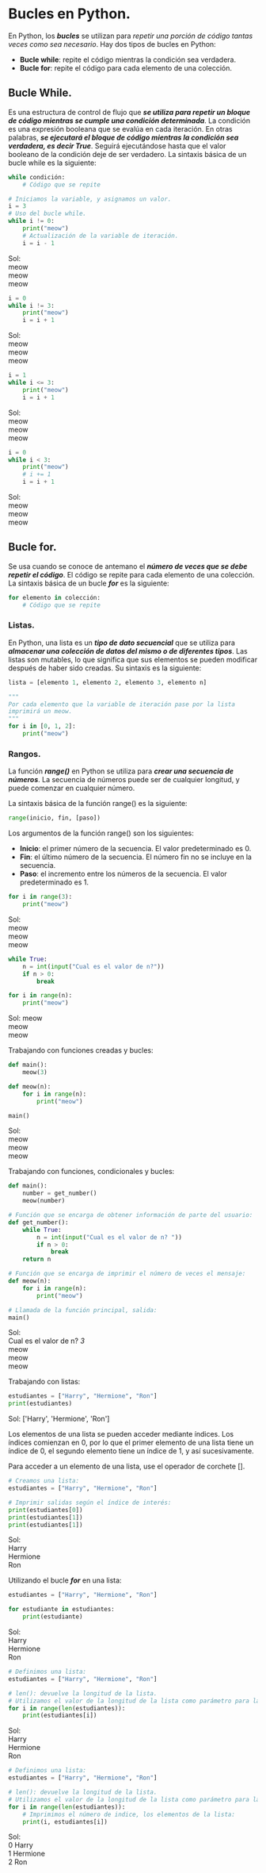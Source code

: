# Bucles en Python.

En Python, los ***bucles*** se utilizan para *repetir una porción de código tantas veces como sea necesario*. Hay dos tipos de bucles en Python:  

* **Bucle while**: repite el código mientras la condición sea verdadera.  
* **Bucle for**: repite el código para cada elemento de una colección.  

## Bucle While.
Es una estructura de control de flujo que ***se utiliza para repetir un bloque de código mientras se cumple una condición determinada***. La condición es una expresión booleana que se evalúa en cada iteración. En otras palabras, ***se ejecutará el bloque de código mientras la condición sea verdadera, es decir True***. Seguirá ejecutándose hasta que el valor booleano de la condición deje de ser verdadero. La sintaxis básica de un bucle while es la siguiente:  

```python
while condición:
    # Código que se repite
```

```python
# Iniciamos la variable, y asignamos un valor.
i = 3
# Uso del bucle while.
while i != 0:
    print("meow")
    # Actualización de la variable de iteración.
    i = i - 1
```
Sol:  
meow  
meow  
meow  

```python
i = 0
while i != 3:
    print("meow")
    i = i + 1
```
Sol:  
meow  
meow  
meow  

```python
i = 1
while i <= 3:
    print("meow")
    i = i + 1
```
Sol:  
meow  
meow  
meow  

```python
i = 0
while i < 3:
    print("meow")
    # i += 1
    i = i + 1
```
Sol:  
meow  
meow  
meow  

## Bucle for.
Se usa cuando se conoce de antemano el ***número de veces que se debe repetir el código***. El código se repite para cada elemento de una colección. La sintaxis básica de un bucle ***for*** es la siguiente:

```python
for elemento in colección:
    # Código que se repite
```
### Listas.
En Python, una lista es un ***tipo de dato secuencial*** que se utiliza para ***almacenar una colección de datos del mismo o de diferentes tipos***. Las listas son mutables, lo que significa que sus elementos se pueden modificar después de haber sido creadas. Su sintaxis es la siguiente:

```python
lista = [elemento 1, elemento 2, elemento 3, elemento n]
```

```python
"""
Por cada elemento que la variable de iteración pase por la lista
imprimirá un meow.
"""
for i in [0, 1, 2]:
    print("meow")
```

### Rangos.
La función ***range()*** en Python se utiliza para ***crear una secuencia de números***. La secuencia de números puede ser de cualquier longitud, y puede comenzar en cualquier número.

La sintaxis básica de la función range() es la siguiente:  
```python
range(inicio, fin, [paso])
```
Los argumentos de la función range() son los siguientes:

* **Inicio**: el primer número de la secuencia. El valor predeterminado es 0.
* **Fin**: el último número de la secuencia. El número fin no se incluye en la secuencia.
* **Paso**: el incremento entre los números de la secuencia. El valor predeterminado es 1.

```python
for i in range(3):
    print("meow")
```
Sol:  
meow   
meow    
meow  

```python
while True:
    n = int(input("Cual es el valor de n?"))
    if n > 0:
        break

for i in range(n):
    print("meow")
```
Sol: 
meow   
meow    
meow  

Trabajando con funciones creadas y bucles:  

```python
def main():
    meow(3)

def meow(n):
    for i in range(n):
        print("meow")

main()
```
Sol:  
meow   
meow    
meow 

Trabajando con funciones, condicionales y bucles:  

```python
def main():
    number = get_number()
    meow(number)

# Función que se encarga de obtener información de parte del usuario:
def get_number():
    while True:
        n = int(input("Cual es el valor de n? "))
        if n > 0:
            break
    return n

# Función que se encarga de imprimir el número de veces el mensaje:
def meow(n):
    for i in range(n):
        print("meow")

# Llamada de la función principal, salida:
main()
```
Sol:  
Cual es el valor de n? *3*  
meow   
meow    
meow  

Trabajando con listas:  
```python
estudiantes = ["Harry", "Hermione", "Ron"]
print(estudiantes)
```
Sol: ['Harry', 'Hermione', 'Ron']  

Los elementos de una lista se pueden acceder mediante índices. Los índices comienzan en 0, por lo que el primer elemento de una lista tiene un índice de 0, el segundo elemento tiene un índice de 1, y así sucesivamente.  

Para acceder a un elemento de una lista, use el operador de corchete [].  

```python
# Creamos una lista:
estudiantes = ["Harry", "Hermione", "Ron"]

# Imprimir salidas según el índice de interés:
print(estudiantes[0])
print(estudiantes[1])
print(estudiantes[1])
```
Sol:  
Harry  
Hermione  
Ron  

Utilizando el bucle ***for*** en una lista:

```python
estudiantes = ["Harry", "Hermione", "Ron"]

for estudiante in estudiantes:
    print(estudiante)
```
Sol:  
Harry  
Hermione  
Ron  

```python
# Definimos una lista:
estudiantes = ["Harry", "Hermione", "Ron"]

# len(): devuelve la longitud de la lista.
# Utilizamos el valor de la longitud de la lista como parámetro para la función range():
for i in range(len(estudiantes)):
    print(estudiantes[i])
```
Sol:  
Harry  
Hermione  
Ron  

```python
# Definimos una lista:
estudiantes = ["Harry", "Hermione", "Ron"]

# len(): devuelve la longitud de la lista.
# Utilizamos el valor de la longitud de la lista como parámetro para la función range():
for i in range(len(estudiantes)):
    # Imprimimos el número de indice, los elementos de la lista:
    print(i, estudiantes[i])
```
Sol:  
0 Harry  
1 Hermione  
2 Ron  
